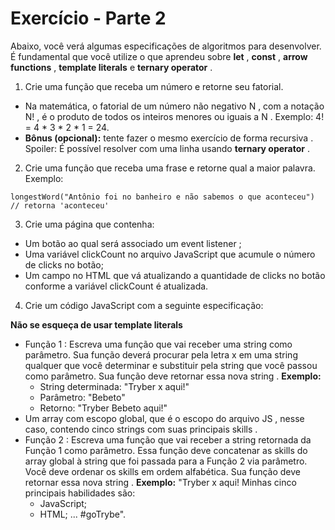 # Exercício - Parte 2

Abaixo, você verá algumas especificações de algoritmos para desenvolver. É fundamental que você utilize o que aprendeu sobre **let** , **const** , **arrow functions** , **template literals** e **ternary operator** .
1. Crie uma função que receba um número e retorne seu fatorial.
  * Na matemática, o fatorial de um número não negativo N , com a notação N! , é o produto de todos os inteiros menores ou iguais a N . Exemplo: 4! = 4 * 3 * 2 * 1 = 24.
  * **Bônus (opcional):** tente fazer o mesmo exercício de forma recursiva . Spoiler: É possível resolver com uma linha usando **ternary operator** .

2. Crie uma função que receba uma frase e retorne qual a maior palavra.
Exemplo:

`longestWord("Antônio foi no banheiro e não sabemos o que aconteceu") // retorna 'aconteceu'`

3. Crie uma página que contenha:
  * Um botão ao qual será associado um event listener ;
  * Uma variável clickCount no arquivo JavaScript que acumule o número de clicks no botão;
  * Um campo no HTML que vá atualizando a quantidade de clicks no botão conforme a variável clickCount é atualizada.

4. Crie um código JavaScript com a seguinte especificação:

**Não se esqueça de usar template literals**
* Função 1 : Escreva uma função que vai receber uma string como parâmetro. Sua função deverá procurar pela letra x em uma string qualquer que você determinar e substituir pela string que você passou como parâmetro. Sua função deve retornar essa nova string .
**Exemplo:**
  * String determinada: "Tryber x aqui!"
  * Parâmetro: "Bebeto"
  * Retorno: "Tryber Bebeto aqui!"
* Um array com escopo global, que é o escopo do arquivo JS , nesse caso, contendo cinco strings com suas principais skills .
* Função 2 : Escreva uma função que vai receber a string retornada da Função 1 como parâmetro. Essa função deve concatenar as skills do array global à string que foi passada para a Função 2 via parâmetro. Você deve ordenar os skills em ordem alfabética. Sua função deve retornar essa nova string .
**Exemplo:** "Tryber x aqui! Minhas cinco principais habilidades são:
  * JavaScript;
  * HTML; ... #goTrybe".


